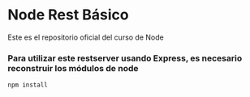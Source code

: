 # Node Rest Básico
Este es el repositorio oficial del curso de Node

### Para utilizar este restserver usando Express, es necesario reconstruir los módulos de node

```
npm install
```
